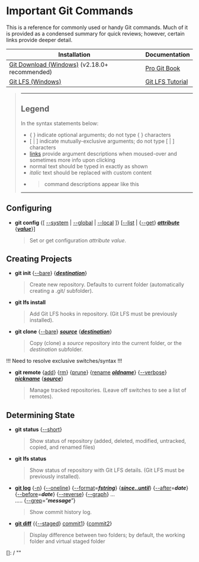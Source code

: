 # Important Git Commands

This is a reference for commonly used or handy Git commands.  Much of it is provided as a condensed summary for quick reviews; however, certain links provide deeper detail.

|Installation                                                                        |Documentation                                                         |
|------------------------------------------------------------------------------------|--------------------------------------------------------------------|
|[Git Download (Windows)](https://git-for-windows.github.io/) (v2.18.0+ recommended) |[Pro Git Book](http://git-scm.com/book)                             |
|[Git LFS (Windows)](https://git-lfs.github.com/)                                    |[Git LFS Tutorial](https://github.com/git-lfs/git-lfs/wiki/Tutorial)|

>-------------------------------------------------------------------------------
>
> ## Legend
>
> In the syntax statements below:  
> * { } indicate optional arguments; do not type { } characters
> * [ | ] indicate mutually-exclusive arguments; do not type [ | ] characters
> * [links] provide argument descriptions when moused-over and sometimes more info upon clicking
> * normal text should be typed in exactly as shown
> * *italic* text should be replaced with custom content
> * > command descriptions appear like this
>
> [links]: / "hints"
>
>-------------------------------------------------------------------------------

## Configuring

* __git config__  {[ [--system] | [--global] | [--local] ]}  [[--list] | {[--get]} __*[attribute]*__  {__*[value]*__}]  
  > Set or get configuration *attribute value*.

[--system]: / "Apply to system settings; stored in <installfolder>/etc/gitconfig"
[--global]: / "Apply to global settings; stored in <user>/.gitconfig"
[--local]: / "Apply to local settings; stored in <repository>/.git/config"
[--list]: / "List the attributes in the indicated settings"
[--get]: / "Get \"attribute’s\" value"
[attribute]: / "Configuration attribute to retrieve or change"
[value]: / "Content to assign to the \"attribute\""

## Creating Projects

* __git init__  {[--bare]}  {__*[destination]*__}
  > Create new repository.  Defaults to current folder (automatically creating a .git/ subfolder).

* __git lfs install__
  > Add Git LFS hooks in repository.  (Git LFS must be previously installed).

* __git clone__ {[--bare]} __*[source]*__ {__*[destination]*__}
  > Copy (clone) a *source* repository into the current folder, or the *destination* subfolder.

[--bare]: / "Create a repository with no working tree that is suitable for a remote repository; right in current folder (no .git/ subfolder)"
[destination]: / "Optional subfolder destination.  When used with \"--bare\", convention is to end destination with \".git\""

!!! Need to resolve exclusive switches/syntax !!!
* __git remote__ {[add]} {[rm]} {[prune]} {[rename] __*[oldname]*__} {[--verbose]}  __*[nickname]*__ {__*[source]*__}
  > Manage tracked repositories.  (Leave off switches to see a list of remotes).

[add]: / "Creates a new entry called \"nickname\" for a remote repository \"source\""
[rm]: / "Deletes the \"nickname\" remote reference"
[prune]: / "Deletes all stale remote-tracking branches that have already been removed from the repository"
[rename]: / "Changes the remote's nickname from \"oldname\" to \"nickname\""
[oldname]: / "Nickname to change"
[--verbose]: / "Shows source URL for nickname(s)"
[nickname]: / "The short name to refer to the remote repository \"source\""
[source]: / "The url of the remote repository"

## Determining State
* __git status__ {[--short]}
  > Show status of repository (added, deleted, modified, untracked, copied, and renamed files)

[--short]: / "Displays in a simplified format"

* __git lfs status__
  > Show status of repository with Git LFS details.  (Git LFS must be previously installed). 

* __[git log]__ {[-n]} {[--oneline]} {[--format]=__*[fstring]*__} {__*[since..until]*__} {[--after]=__*date*__} {[--before]=__*date*__} {[--reverse]} {[--graph]} ...  
..... {[--grep]=”__*message*__”} 

  > Show commit history log.

[git log]: https://git-scm.com/docs/git-log "Go to online docs"
[-n]: / "-n limits display to n commits"
[--oneline]: / "Displays a condensed history of the commits"
[--format]: / "Formats the display"
[fstring]: https://git-scm.com/docs/git-log#_pretty_formats "May be: oneline, short, medium, full, fuller, email, raw, and \"%str\".  
NOTE: Use email format to see the whole commit message, word-wrapped, on the screen."
[since..until]: / "Limits display to commits between named \"since\" and \"until\" points."
[--after]: / "Limits display to commits after the given date"
[--before]: / "Limits display to commits before the given date"
[--reverse]: / "Displays commits in reverse order"
[--graph]: / "Displays commits with text-based graphical representation of relationship"
[--grep]: / "Displays only commits that match a portion of the message"

* __[git diff]__ {{[--staged]} [commit1]} {[commit2]}
  > Display difference between two folders; by default, the working folder and virtual staged folder

[git diff]: https://git-scm.com/docs/git-diff "Go to online docs"
[--staged]: / "Shows difference between virtual staged folder and named \"commit1\""
[commit1]: / "The named commit point to compare against the virtual staged folder (if \"--staged\" given) or \"commit2\""
[commit2]: / "The named commit point to compare against \"commit1\""

[]: / ""

